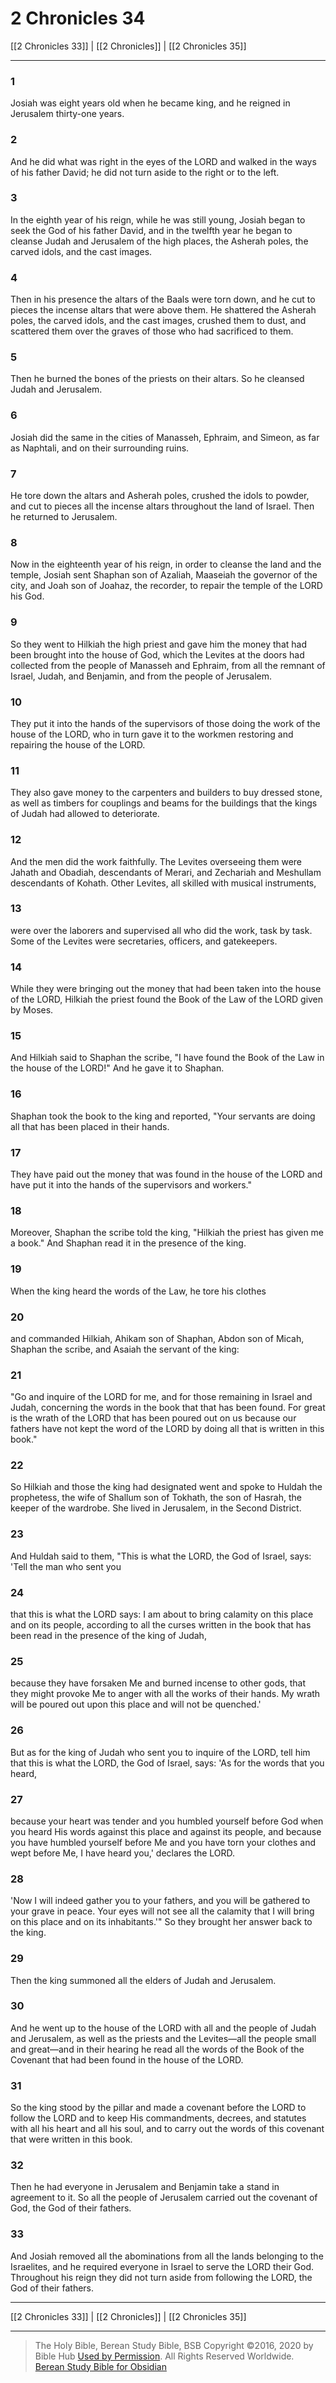 # 2 Chronicles 34

[[2 Chronicles 33]] | [[2 Chronicles]] | [[2 Chronicles 35]]

---

### 1
Josiah was eight years old when he became king, and he reigned in Jerusalem thirty-one years.

### 2
And he did what was right in the eyes of the LORD and walked in the ways of his father David; he did not turn aside to the right or to the left.

### 3
In the eighth year of his reign, while he was still young, Josiah began to seek the God of his father David, and in the twelfth year he began to cleanse Judah and Jerusalem of the high places, the Asherah poles, the carved idols, and the cast images.

### 4
Then in his presence the altars of the Baals were torn down, and he cut to pieces the incense altars that were above them. He shattered the Asherah poles, the carved idols, and the cast images, crushed them to dust, and scattered them over the graves of those who had sacrificed to them.

### 5
Then he burned the bones of the priests on their altars. So he cleansed Judah and Jerusalem.

### 6
Josiah did the same in the cities of Manasseh, Ephraim, and Simeon, as far as Naphtali, and on their surrounding ruins.

### 7
He tore down the altars and Asherah poles, crushed the idols to powder, and cut to pieces all the incense altars throughout the land of Israel. Then he returned to Jerusalem.

### 8
Now in the eighteenth year of his reign, in order to cleanse the land and the temple, Josiah sent Shaphan son of Azaliah, Maaseiah the governor of the city, and Joah son of Joahaz, the recorder, to repair the temple of the LORD his God.

### 9
So they went to Hilkiah the high priest and gave him the money that had been brought into the house of God, which the Levites at the doors had collected from the people of Manasseh and Ephraim, from all the remnant of Israel, Judah, and Benjamin, and from the people of Jerusalem.

### 10
They put it into the hands of the supervisors of those doing the work of the house of the LORD, who in turn gave it to the workmen restoring and repairing the house of the LORD.

### 11
They also gave money to the carpenters and builders to buy dressed stone, as well as timbers for couplings and beams for the buildings that the kings of Judah had allowed to deteriorate.

### 12
And the men did the work faithfully. The Levites overseeing them were Jahath and Obadiah, descendants of Merari, and Zechariah and Meshullam descendants of Kohath. Other Levites, all skilled with musical instruments,

### 13
were over the laborers and supervised all who did the work, task by task. Some of the Levites were secretaries, officers, and gatekeepers.

### 14
While they were bringing out the money that had been taken into the house of the LORD, Hilkiah the priest found the Book of the Law of the LORD given by Moses.

### 15
And Hilkiah said to Shaphan the scribe, "I have found the Book of the Law in the house of the LORD!" And he gave it to Shaphan.

### 16
Shaphan took the book to the king and reported, "Your servants are doing all that has been placed in their hands.

### 17
They have paid out the money that was found in the house of the LORD and have put it into the hands of the supervisors and workers."

### 18
Moreover, Shaphan the scribe told the king, "Hilkiah the priest has given me a book." And Shaphan read it in the presence of the king.

### 19
When the king heard the words of the Law, he tore his clothes

### 20
and commanded Hilkiah, Ahikam son of Shaphan, Abdon son of Micah, Shaphan the scribe, and Asaiah the servant of the king:

### 21
"Go and inquire of the LORD for me, and for those remaining in Israel and Judah, concerning the words in the book that that has been found. For great is the wrath of the LORD that has been poured out on us because our fathers have not kept the word of the LORD by doing all that is written in this book."

### 22
So Hilkiah and those the king had designated went and spoke to Huldah the prophetess, the wife of Shallum son of Tokhath, the son of Hasrah, the keeper of the wardrobe. She lived in Jerusalem, in the Second District.

### 23
And Huldah said to them, "This is what the LORD, the God of Israel, says: 'Tell the man who sent you

### 24
that this is what the LORD says: I am about to bring calamity on this place and on its people, according to all the curses written in the book that has been read in the presence of the king of Judah,

### 25
because they have forsaken Me and burned incense to other gods, that they might provoke Me to anger with all the works of their hands. My wrath will be poured out upon this place and will not be quenched.'

### 26
But as for the king of Judah who sent you to inquire of the LORD, tell him that this is what the LORD, the God of Israel, says: 'As for the words that you heard,

### 27
because your heart was tender and you humbled yourself before God when you heard His words against this place and against its people, and because you have humbled yourself before Me and you have torn your clothes and wept before Me, I have heard you,' declares the LORD.

### 28
'Now I will indeed gather you to your fathers, and you will be gathered to your grave in peace. Your eyes will not see all the calamity that I will bring on this place and on its inhabitants.'" So they brought her answer back to the king.

### 29
Then the king summoned all the elders of Judah and Jerusalem.

### 30
And he went up to the house of the LORD with all and the people of Judah and Jerusalem, as well as the priests and the Levites—all the people small and great—and in their hearing he read all the words of the Book of the Covenant that had been found in the house of the LORD.

### 31
So the king stood by the pillar and made a covenant before the LORD to follow the LORD and to keep His commandments, decrees, and statutes with all his heart and all his soul, and to carry out the words of this covenant that were written in this book.

### 32
Then he had everyone in Jerusalem and Benjamin take a stand in agreement to it. So all the people of Jerusalem carried out the covenant of God, the God of their fathers.

### 33
And Josiah removed all the abominations from all the lands belonging to the Israelites, and he required everyone in Israel to serve the LORD their God. Throughout his reign they did not turn aside from following the LORD, the God of their fathers.

---

[[2 Chronicles 33]] | [[2 Chronicles]] | [[2 Chronicles 35]]

---

> The Holy Bible, Berean Study Bible, BSB
> Copyright &copy;2016, 2020 by Bible Hub
> [Used by Permission](https://berean.bible/terms.htm). All Rights Reserved Worldwide.
> [Berean Study Bible for Obsidian](https://github.com/gapmiss/berean-study-bible-for-obsidian)

